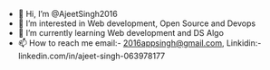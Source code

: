 - 👋 Hi, I’m @AjeetSingh2016
- 👀 I’m interested in Web development, Open Source and Devops
- 🌱 I’m currently learning Web development and DS Algo
- 📫 How to reach me email:- 2016appsingh@gmail.com, Linkidin:- linkedin.com/in/ajeet-singh-063978177

